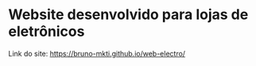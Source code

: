 # Website desenvolvido para lojas de eletrônicos
Link do site: https://bruno-mkti.github.io/web-electro/